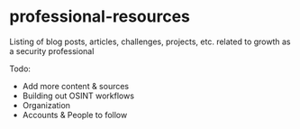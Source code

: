 # professional-resources
Listing of blog posts, articles, challenges, projects, etc. related to growth as a security professional


Todo:
* Add more content & sources
* Building out OSINT workflows
* Organization
* Accounts & People to follow 
